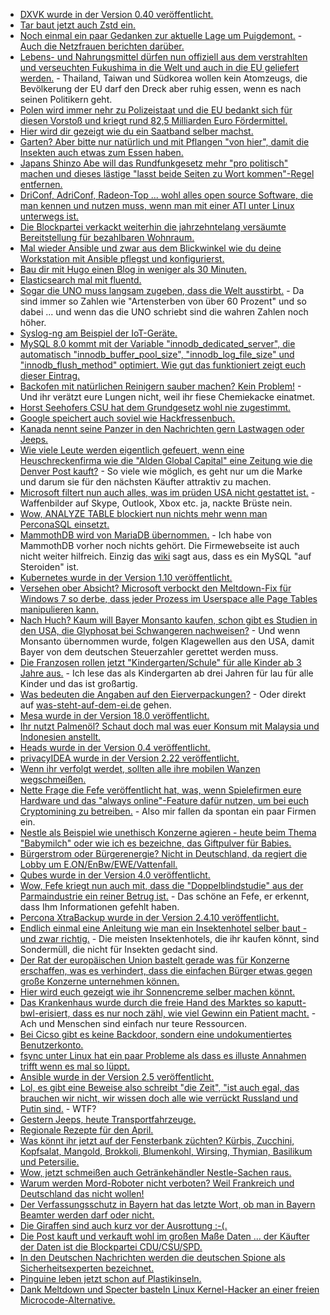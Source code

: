 * [DXVK wurde in der Version 0.40 veröffentlicht.](https://www.phoronix.com/scan.php?page=news_item&px=DXVK-0.40-Released-D3D11-Vulkan)
* [Tar baut jetzt auch Zstd ein.](https://www.phoronix.com/scan.php?page=news_item&px=Tar-Zstd-Compression)
* [Noch einmal ein paar Gedanken zur aktuelle Lage um Puigdemont.](http://www.neopresse.com/europa/ein-haftbefehl-drei-auslegungen/) - [Auch die Netzfrauen berichten darüber.](https://netzfrauen.org/2018/03/26/puigdemont/)
* [Lebens- und Nahrungsmittel dürfen nun offiziell aus dem verstrahlten und verseuchten Fukushima in die Welt und auch in die EU geliefert werden.](https://netzfrauen.org/2018/03/26/57032/) - Thailand, Taiwan und Südkorea wollen kein Atomzeugs, die Bevölkerung der EU darf den Dreck aber ruhig essen, wenn es nach seinen Politikern geht.
* [Polen wird immer nehr zu Polizeistaat und die EU bedankt sich für diesen Vorstoß und kriegt rund 82,5 Milliarden Euro Fördermittel.](https://netzfrauen.org/2018/03/26/polen/)
* [Hier wird dir gezeigt wie du ein Saatband selber machst.](https://www.smarticular.net/saatbaender-saatscheiben-selber-machen/)
* [Garten? Aber bitte nur natürlich und mit Pflangen "von hier", damit die Insekten auch etwas zum Essen haben.](https://www.smarticular.net/garten-balkon-natuerlich-bienenfreundlich-gestalten-blumen/)
* [Japans Shinzo Abe will das Rundfunkgesetz mehr "pro politisch" machen und dieses lästige "lasst beide Seiten zu Wort kommen"-Regel entfernen.](https://blog.fefe.de/?ts=a4463cde)
* [DriConf, AdriConf, Radeon-Top ... wohl alles open source Software, die man kennen und nutzen muss, wenn man mit einer ATI unter Linux unterwegs ist.](https://www.phoronix.com/scan.php?page=news_item&px=RadeonTop-1.1-Released)
* [Die Blockpartei verkackt weiterhin die jahrzehntelang versäumte Bereitstellung für bezahlbaren Wohnraum.](https://blog.fefe.de/?ts=a4461470)
* [Mal wieder Ansible und zwar aus dem Blickwinkel wie du deine Workstation mit Ansible pflegst und konfigurierst.](https://opensource.com/article/18/3/manage-your-workstation-configuration-ansible-part-2)
* [Bau dir mit Hugo einen Blog in weniger als 30 Minuten.](https://opensource.com/article/18/3/start-blog-30-minutes-hugo)
* [Elasticsearch mal mit fluentd.](https://opensource.com/article/18/3/efk-creating-open-source-stack)
* [Sogar die UNO muss langsam zugeben, dass die Welt ausstirbt.](http://www.sonnenseite.com/de/franz-alt/kommentare-interviews/das-leben-stirbt-weltweit.html) - Da sind immer so Zahlen wie "Artensterben von über 60 Prozent" und so dabei ... und wenn das die UNO schriebt sind die wahren Zahlen noch höher.
* [Syslog-ng am Beispiel der IoT-Geräte.](https://opensource.com/article/18/3/logging-iot-events-syslog-ng)
* [MySQL 8.0 kommt mit der Variable "innodb_dedicated_server", die automatisch "innodb_buffer_pool_size", "innodb_log_file_size" und "innodb_flush_method" optimiert. Wie gut das funktioniert zeigt euch dieser Eintrag.](https://www.percona.com/blog/2018/03/26/mysql-8-0-innodb_dedicated_server-variable-optimizes-innodb/)
* [Backofen mit natürlichen Reinigern sauber machen? Kein Problem!](https://www.smarticular.net/backofenreiniger-selber-machen-essig-soda-salz/) - Und ihr verätzt eure Lungen nicht, weil ihr fiese Chemiekacke einatmet.
* [Horst Seehofers CSU hat dem Grundgesetz wohl nie zugestimmt.](http://www.sonnenseite.com/de/franz-alt/kommentare-interviews/die-csu-hat-dem-grundgesetz-nie-zugestimmt.html)
* [Google speichert auch soviel wie Hackfressenbuch.](https://blog.fefe.de/?ts=a444fbf5)
* [Kanada nennt seine Panzer in den Nachrichten gern Lastwagen oder Jeeps.](https://blog.fefe.de/?ts=a444faf4)
* [Wie viele Leute werden eigentlich gefeuert, wenn eine Heuschreckenfirma wie die "Alden Global Capital" eine Zeitung wie die Denver Post kauft?](https://blog.fefe.de/?ts=a444f4ec) - So viele wie möglich, es geht nur um die Marke und darum sie für den nächsten Käufter attraktiv zu machen.
* [Microsoft filtert nun auch alles, was im prüden USA nicht gestattet ist.](https://blog.fefe.de/?ts=a444f0d4) - Waffenbilder auf Skype, Outlook, Xbox etc. ja, nackte Brüste nein.
* [Wow, ANALYZE TABLE blockiert nun nichts mehr wenn man PerconaSQL einsetzt.](https://www.percona.com/blog/2018/03/27/analyze-table-is-no-longer-a-blocking-operation/)
* [MammothDB wird von MariaDB übernommen.](https://www.pro-linux.de/news/1/25746/mariadb-%C3%BCbernimmt-mammothdb.html) - Ich habe von MammothDB vorher noch nichts gehört. Die Firmewebseite ist auch nicht weiter hilfreich. Einzig das [wiki](https://wiki.mammothdb.com/) sagt aus, dass es ein MySQL "auf Steroiden" ist.
* [Kubernetes wurde in der Version 1.10 veröffentlicht.](https://lwn.net/Articles/750236/rss)
* [Versehen ober Absicht? Microsoft verbockt den Meltdown-Fix für Windows 7 so derbe, dass jeder Prozess im Userspace alle Page Tables manipulieren kann.](https://blog.fefe.de/?ts=a444069f)
* [Nach Huch? Kaum will Bayer Monsanto kaufen, schon gibt es Studien in den USA, die Glyphosat bei Schwangeren nachweisen?](http://www.sonnenseite.com/de/umwelt/usa-glyphosat-bei-schwangeren-nachgewiesen.html) - Und wenn Monsanto übernommen wurde, folgen Klagewellen aus den USA, damit Bayer von dem deutschen Steuerzahler gerettet werden muss.
* [Die Franzosen rollen jetzt "Kindergarten/Schule" für alle Kinder ab 3 Jahre aus.](https://blog.fefe.de/?ts=a4441b7d) - Ich lese das als Kindergarten ab drei Jahren für lau für alle Kinder und das ist großartig.
* [Was bedeuten die Angaben auf den Eierverpackungen?](http://www.sonnenseite.com/de/tipps/was-die-angaben-auf-den-eiern-bedeuten.html) - Oder direkt auf [was-steht-auf-dem-ei.de](https://www.was-steht-auf-dem-ei.de/) gehen.
* [Mesa wurde in der Version 18.0 veröffentlicht.](https://www.pro-linux.de/news/1/25747/mesa-180-verbesserungen-an-opengl-und-vulkan.html)
* [Ihr nutzt Palmenöl? Schaut doch mal was euer Konsum mit Malaysia und Indonesien anstellt.](https://netzfrauen.org/2018/03/28/48365-2/)
* [Heads wurde in der Version 0.4 veröffentlicht.](https://www.pro-linux.de/news/1/25750/anonymisierende-distribution-heads-04-ver%C3%B6ffentlicht.html)
* [privacyIDEA wurde in der Version 2.22 veröffentlicht.](https://www.pro-linux.de/news/1/25751/privacyidea-222-erschienen.html)
* [Wenn ihr verfolgt werdet, sollten alle ihre mobilen Wanzen wegschmeißen.](https://blog.fefe.de/?ts=a445590d)
* [Nette Frage die Fefe veröffentlicht hat, was, wenn Spielefirmen eure Hardware und das "always online"-Feature dafür nutzen, um bei euch Cryptomining zu betreiben.](https://blog.fefe.de/?ts=a4450459) - Also mir fallen da spontan ein paar Firmen ein.
* [Nestle als Beispiel wie unethisch Konzerne agieren - heute beim Thema "Babymilch" oder wie ich es bezeichne, das Giftpulver für Babies.](https://netzfrauen.org/2018/03/28/babymilch/)
* [Bürgerstrom oder Bürgerenergie? Nicht in Deutschland, da regiert die Lobby um E.ON/EnBw/EWE/Vattenfall.](http://www.sonnenseite.com/de/politik/deutschland-blockiert-neue-eigenerzeuger-rechte-in-der-eu.html)
* [Qubes wurde in der Version 4.0 veröffentlicht.](https://www.pro-linux.de/news/1/25752/qubes-40-mit-neuem-kernel-und-admin-api.html)
* [Wow, Fefe kriegt nun auch mit, dass die "Doppelblindstudie" aus der Parmaindustrie ein reiner Betrug ist.](https://blog.fefe.de/?ts=a44267a3) - Das schöne an Fefe, er erkennt, dass Ihm Informationen gefehlt haben.
* [Percona XtraBackup wurde in der Version 2.4.10 veröffentlicht.](https://www.percona.com/blog/2018/03/30/percona-xtrabackup-2-4-10-is-now-available/)
* [Endlich einmal eine Anleitung wie man ein Insektenhotel selber baut - und zwar richtig.](https://www.smarticular.net/insektenhotel-selber-bauen-einfach-kinder-anleitung/) - Die meisten Insektenhotels, die ihr kaufen könnt, sind Sondermüll, die nicht für Insekten gedacht sind.
* [Der Rat der europäischen Union bastelt gerade was für Konzerne erschaffen, was es verhindert, dass die einfachen Bürger etwas gegen große Konzerne unternehmen können.](https://npr.news.eulu.info/2018/03/30/keine-undemokratischen-sonderrechte-fuer-konzerne-und-investoren/)
* [Hier wird euch gezeigt wie ihr Sonnencreme selber machen könnt.](https://www.careelite.de/sonnencreme-selber-machen-zinkoxid-kokosoel/)
* [Das Krankenhaus wurde durch die freie Hand des Marktes so kaputt-bwl-erisiert, dass es nur noch zähl, wie viel Gewinn ein Patient macht.](https://netzfrauen.org/2018/03/30/krankenhaus/) - Ach und Menschen sind einfach nur teure Ressourcen.
* [Bei Cicso gibt es keine Backdoor, sondern eine undokumentiertes Benutzerkonto.](https://blog.fefe.de/?ts=a4433faa)
* [fsync unter Linux hat ein paar Probleme als dass es illuste Annahmen trifft wenn es mal so lüppt.](https://blog.fefe.de/?ts=a4433ff4)
* [Ansible wurde in der Version 2.5 veröffentlicht.](https://www.pro-linux.de/news/1/25756/ansible-25-ver%C3%B6ffentlicht.html)
* [Lol, es gibt eine Beweise also schreibt "die Zeit", "ist auch egal, das brauchen wir nicht, wir wissen doch alle wie verrückt Russland und Putin sind.](https://blog.fefe.de/?ts=a4438ca3) - WTF?
* [Gestern Jeeps, heute Transportfahrzeuge.](https://blog.fefe.de/?ts=a4438987)
* [Regionale Rezepte für den April.](https://www.smarticular.net/regional-saisonal-kochen-april-fruehling/)
* [Was könnt ihr jetzt auf der Fensterbank züchten? Kürbis, Zucchini, Kopfsalat, Mangold, Brokkoli, Blumenkohl, Wirsing, Thymian, Basilikum und Petersilie.](https://www.smarticular.net/gemuese-kraeuter-vorziehen-anleitung-diy-anzuchttoepfchen/)
* [Wow, jetzt schmeißen auch Getränkehändler Nestle-Sachen raus.](https://netzfrauen.org/2018/03/31/nestle/)
* [Warum werden Mord-Roboter nicht verboten? Weil Frankreich und Deutschland das nicht wollen!](https://blog.fefe.de/?ts=a44140e9)
* [Der Verfassungsschutz in Bayern hat das letzte Wort, ob man in Bayern Beamter werden darf oder nicht.](https://blog.fefe.de/?ts=a4415bb1)
* [Die Giraffen sind auch kurz vor der Ausrottung :-(.](https://netzfrauen.org/2018/04/01/giraffen-2/)
* [Die Post kauft und verkauft wohl im großen Maße Daten ... der Käufter der Daten ist die Blockpartei CDU/CSU/SPD.](https://blog.fefe.de/?ts=a43e7417)
* [In den Deutschen Nachrichten werden die deutschen Spione als Sicherheitsexperten bezeichnet.](https://blog.fefe.de/?ts=a43e71d3)
* [Pinguine leben jetzt schon auf Plastikinseln.](http://www.sonnenseite.com/de/umwelt/unsere-erde-pinguine-auf-plastikinsel-im-suedpazifik-entdeckt.html)
* [Dank Meltdown und Specter basteln Linux Kernel-Hacker an einer freien Microcode-Alternative.](https://www.pro-linux.de/news/1/25757/linux-kernel-erh%C3%A4lt-freien-prozessor-microcode.html)
